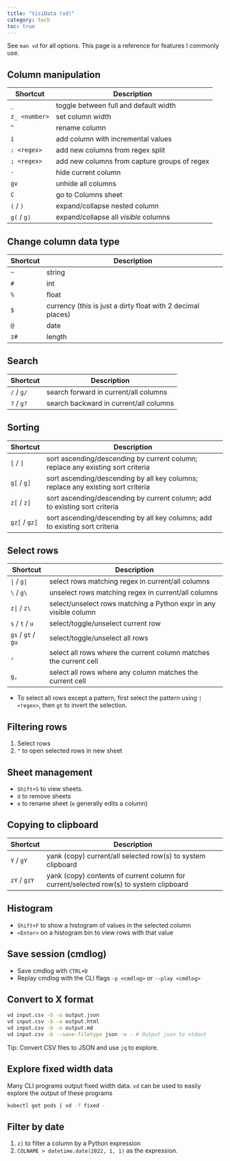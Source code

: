 ```yaml
---
title: "VisiData (vd)"
category: tech
toc: true
---
```


See `man vd` for all options. This page is a reference for features I commonly use.

## Column manipulation

| Shortcut      | Description                                  |
| ---           | ---                                          |
| `_`           | toggle between full and default width        |
| `z_ <number>` | set column width                             |
| `^`           | rename column                                |
| `i`           | add column with incremental values           |
| `: <regex>`   | add new columns from regex split             |
| `; <regex>`   | add new columns from capture groups of regex |
| `-`           | hide current column                          |
| `gv`          | unhide all columns                           |
| `C`           | go to Columns sheet                          |
| `(` / `)`     | expand/collapse nested column                |
| `g(` / `g)`   | expand/collapse all _visible_ columns        |

## Change column data type

| Shortcut | Description                                                 |
| ---      | ---                                                         |
| `~`      | string                                                      |
| `#`      | int                                                         |
| `%`      | float                                                       |
| `$`      | currency (this is just a dirty float with 2 decimal places) |
| `@`      | date                                                        |
| `z#`     | length                                                      |

## Search

| Shortcut   | Description                            |
| ---        | ---                                    |
| `/` / `g/` | search forward in current/all columns  |
| `?` / `g?` | search backward in current/all columns |

## Sorting

| Shortcut      | Description                                                                      |
| ---           | ---                                                                              |
| `[` / `]`     | sort ascending/descending by current column; replace any existing sort criteria  |
| `g[` / `g]`   | sort ascending/descending by all key columns; replace any existing sort criteria |
| `z[` / `z]`   | sort ascending/descending by current column; add to existing sort criteria       |
| `gz[` / `gz]` | sort ascending/descending by all key columns; add to existing sort criteria      |

## Select rows

| Shortcut              | Description                                                       |
| ---                   | ---                                                               |
| `\|` / `g\|`          | select rows matching regex in current/all columns                 |
| `\` / `g\`            | unselect rows matching regex in current/all columns               |
| `z\|` / `z\`          | select/unselect rows matching a Python expr in any visible column |
| `s` / `t` / `u`       | select/toggle/unselect current row                                |
| `gs` / `gt` / `gu`    | select/toggle/unselect all rows                                   |
| `,`                   | select all rows where the current column matches the current cell |
| `g,`                  | select all rows where any column matches the current cell         |

- To select all rows except a pattern, first select the pattern using `|
  <regex>`, then `gt` to invert the selection.

## Filtering rows

1. Select rows
2. `"` to open selected rows in new sheet

## Sheet management

- `Shift+S` to view sheets.
- `d` to remove sheets
- `e` to rename sheet (`e` generally edits a column)

## Copying to clipboard

| Shortcut     | Description                                                                            |
| ---          | ---                                                                                    |
| `Y` / `gY`   | yank (copy) current/all selected row(s) to system clipboard                            |
| `zY` / `gzY` | yank (copy) contents of current column for current/selected row(s) to system clipboard |

## Histogram

- `Shift+F` to show a histogram of values in the selected column
- `<Enter>` on a histogram bin to view rows with that value

## Save session (cmdlog)

- Save cmdlog with `CTRL+D`
- Replay cmdlog with the CLI flags `-p <cmdlog>` or `--play <cmdlog>`

## Convert to X format

```bash
vd input.csv -b -o output.json
vd input.csv -b -o output.html
vd input.csv -b -o output.md
vd input.csv -b --save-filetype json -o - # Output json to stdout
```

Tip: Convert CSV files to JSON and use `jq` to explore.

## Explore fixed width data

Many CLI programs output fixed width data. `vd` can be used to easily explore the output of these programs

```bash
kubectl get pods | vd -f fixed -
```

## Filter by date

1. `z|` to filter a column by a Python expression
2. `COLNAME > datetime.date(2022, 1, 1)` as the expression.
